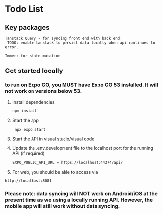 # Todo List #



## Key packages

    Tanstack Query - for syncing front end with back end
	 TODO: enable tanstack to persist data locally when api continues to error.
	
	Immer: for state mutation
	  

## Get started locally

### to run on Expo GO, you MUST have Expo GO 53 installed. It will not work on versions below 53.


1. Install dependencies

      ```bash
      npm install
      ```

2. Start the app

      ```bash
       npx expo start
      ```

3. Start the API in visual studio/visual code

4. Update the .env.development file to the localhost port for the running API (if required)
      ```bash
      EXPO_PUBLIC_API_URL = https://localhost:44374/api/
      ```
5. For web, you should be able to access via

```bash
http://localhost:8081
```



### Please note: data syncing will NOT work on Android/iOS at the present time as we using a locally running API. However, the mobile app will still work without data syncing.
